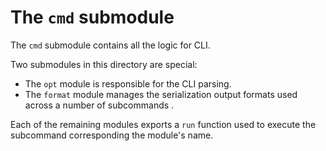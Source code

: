 # The `cmd` submodule

The `cmd` submodule contains all the logic for CLI.

Two submodules in this directory are special:

- The `opt` module is responsible for the CLI parsing.
- The `format` module manages the serialization output formats used across
  a number of subcommands .

Each of the remaining modules exports a `run` function used to execute the
subcommand corresponding the module's name.
